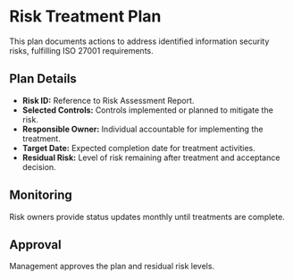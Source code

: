 # Risk Treatment Plan

This plan documents actions to address identified information security risks, fulfilling ISO 27001 requirements.

## Plan Details

- **Risk ID:** Reference to Risk Assessment Report.
- **Selected Controls:** Controls implemented or planned to mitigate the risk.
- **Responsible Owner:** Individual accountable for implementing the treatment.
- **Target Date:** Expected completion date for treatment activities.
- **Residual Risk:** Level of risk remaining after treatment and acceptance decision.

## Monitoring

Risk owners provide status updates monthly until treatments are complete.

## Approval

Management approves the plan and residual risk levels.
